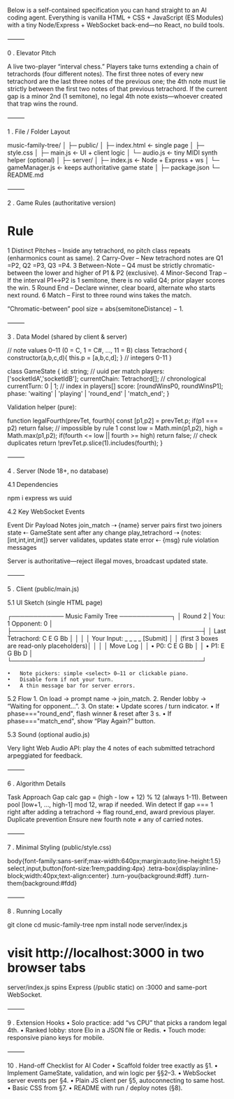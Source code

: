 Below is a self-contained specification you can hand straight to an AI coding agent.
Everything is vanilla HTML + CSS + JavaScript (ES Modules) with a tiny Node/Express + WebSocket back-end—no React, no build tools.

⸻

0 .  Elevator Pitch

A live two-player “interval chess.”
Players take turns extending a chain of tetrachords (four different notes).
The first three notes of every new tetrachord are the last three notes of the previous one;
the 4th note must lie strictly between the first two notes of that previous tetrachord.
If the current gap is a minor 2nd (1 semitone), no legal 4th note exists—whoever created that trap wins the round.

⸻

1 .  File / Folder Layout

music-family-tree/
│
├─ public/
│   ├─ index.html          ← single page
│   ├─ style.css
│   ├─ main.js             ← UI + client logic
│   └─ audio.js            ← tiny MIDI synth helper (optional)
│
├─ server/
│   ├─ index.js            ← Node + Express + ws
│   └─ gameManager.js      ← keeps authoritative game state
│
├─ package.json
└─ README.md



⸻

2 .  Game Rules (authoritative version)

#	Rule
1	Distinct Pitches – Inside any tetrachord, no pitch class repeats (enharmonics count as same).
2	Carry-Over – New tetrachord notes are Q1 =P2, Q2 =P3, Q3 =P4.
3	Between-Note – Q4 must be strictly chromatic-between the lower and higher of P1 & P2 (exclusive).
4	Minor-Second Trap – If the interval P1↔P2 is 1 semitone, there is no valid Q4; prior player scores the win.
5	Round End – Declare winner, clear board, alternate who starts next round.
6	Match – First to three round wins takes the match.

“Chromatic-between” pool size = abs(semitoneDistance) − 1.

⸻

3 .  Data Model (shared by client & server)

// note values 0–11  (0 = C, 1 = C#, ..., 11 = B)
class Tetrachord {
  constructor(a,b,c,d){ this.p = [a,b,c,d]; }          // integers 0-11
}

class GameState {
  id: string;             // uuid per match
  players: ['socketIdA','socketIdB'];
  currentChain: Tetrachord[];   // chronological
  currentTurn: 0 | 1;     // index in players[]
  score: [roundWinsP0, roundWinsP1];
  phase: 'waiting' | 'playing' | 'round_end' | 'match_end';
}

Validation helper (pure):

function legalFourth(prevTet, fourth){
  const [p1,p2] = prevTet.p;
  if(p1 === p2) return false;                // impossible by rule 1
  const low = Math.min(p1,p2), high = Math.max(p1,p2);
  if(fourth <= low || fourth >= high) return false;
  // check duplicates
  return !prevTet.p.slice(1).includes(fourth);
}



⸻

4 .  Server (Node 18+, no database)

4.1 Dependencies

npm i express ws uuid

4.2 Key WebSocket Events

Event	Dir	Payload	Notes
join_match	⇢	{name}	server pairs first two joiners
state	⇠	GameState	sent after any change
play_tetrachord	⇢	{notes:[int,int,int,int]}	server validates, updates state
error	⇠	{msg}	rule violation messages

Server is authoritative—reject illegal moves, broadcast updated state.

⸻

5 .  Client (public/main.js)

5.1 UI Sketch  (single HTML page)

┌──────────── Music Family Tree ────────────┐
│ Round 2  |  You: 1   Opponent: 0          │
├────────────────────────────────────────────┤
│ Last Tetrachord:  C  E  G  Bb             │
│                                            │
│ Your Input:  _  _  _  _   [Submit]        │
│  (first 3 boxes are read-only placeholders)│
│                                            │
│ Move Log                                  │
│ • P0: C E G Bb                            │
│ • P1: E G Bb D                            │
└────────────────────────────────────────────┘

	•	Note pickers: simple <select> 0–11 or clickable piano.
	•	Disable form if not your turn.
	•	A thin message bar for server errors.

5.2 Flow
	1.	On load → prompt name → join_match.
	2.	Render lobby → “Waiting for opponent…”.
	3.	On state:
	•	Update scores / turn indicator.
	•	If phase==="round_end", flash winner & reset after 3 s.
	•	If phase==="match_end", show “Play Again?” button.

5.3 Sound (optional audio.js)

Very light Web Audio API: play the 4 notes of each submitted tetrachord arpeggiated for feedback.

⸻

6 .  Algorithm Details

Task	Approach
Gap calc	gap = (high - low + 12) % 12 (always 1-11).
Between pool	[low+1, …, high-1] mod 12, wrap if needed.
Win detect	If gap === 1 right after adding a tetrachord → flag round_end, award previous player.
Duplicate prevention	Ensure new fourth note ≠ any of carried notes.



⸻

7 .  Minimal Styling (public/style.css)

body{font-family:sans-serif;max-width:640px;margin:auto;line-height:1.5}
select,input,button{font-size:1rem;padding:4px}
.tetra-box{display:inline-block;width:40px;text-align:center}
.turn-you{background:#dff}
.turn-them{background:#fdd}



⸻

8 .  Running Locally

git clone <repo>
cd music-family-tree
npm install
node server/index.js
# visit http://localhost:3000 in two browser tabs

server/index.js spins Express (/public static) on :3000 and same-port WebSocket.

⸻

9 .  Extension Hooks
	•	Solo practice: add “vs CPU” that picks a random legal 4th.
	•	Ranked lobby: store Elo in a JSON file or Redis.
	•	Touch mode: responsive piano keys for mobile.

⸻

10 .  Hand-off Checklist for AI Coder
	•	Scaffold folder tree exactly as §1.
	•	Implement GameState, validation, and win logic per §§2–3.
	•	WebSocket server events per §4.
	•	Plain JS client per §5, autoconnecting to same host.
	•	Basic CSS from §7.
	•	README with run / deploy notes (§8).


